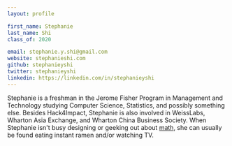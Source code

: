 ```yaml
---
layout: profile

first_name: Stephanie
last_name: Shi
class_of: 2020

email: stephanie.y.shi@gmail.com
website: stephanieshi.com
github: stephanieyshi
twitter: stephanieyshi
linkedin: https://linkedin.com/in/stephanieyshi
---
```


Stephanie is a freshman in the Jerome Fisher Program in Management and Technology
studying Computer Science, Statistics, and possibly something else. Besides Hack4Impact,
Stephanie is also involved in WeissLabs, Wharton Asia Exchange, and Wharton
China Business Society. When Stephanie isn't busy designing or geeking out about
[math](https://www.google.com/search?q=elliptic%20curves), she can usually be
found eating instant ramen and/or watching TV.
